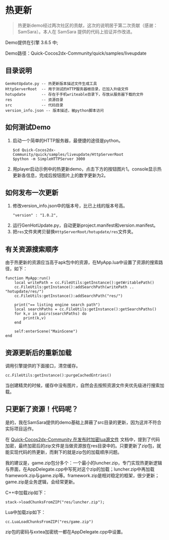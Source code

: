 # 热更新

> 热更新demo经过两次社区的贡献，这次的说明居于第二次贡献（感谢：SamSara）。本人在 SamSara 提供的代码上验证并作改进。

Demo提供在引擎 3.6.5 中;

Demo路径：Quick-Cocos2dx-Community/quick/samples/liveupdate

## 目录说明

```
GenHotUpdate.py -- 热更新版本描述文件生成工具
HttpServerRoot  -- 用于测试的HTTP服务器根目录，已加入升级文件
hotupdate       -- 存在于手机writeable目录下，存放从服务器下载的文件
res             -- 资源目录
src             -- 代码目录
version_info.json -- 版本描述，被python脚本访问
```

## 如何测试Demo

1. 启动一个简单的HTTP服务器，最便捷的途径是python。
	```
    $cd Quick-Cocos2dx-Community/quick/samples/liveupdate/HttpServerRoot
    $python -m SimpleHTTPServer 3000
    ```
2. 用player启动示例中的热更新demo，点击下方的按钮图片1。console显示热更新各信息，完成后按钮图片上的数字更新为2。

## 如何发布一次更新

1. 修改version_info.json中的版本号，比已上线的版本号高。
	```
    "version" : "1.0.2",
    ```
2. 运行GenHotUpdate.py，自动更新project.manifest和version.manifest。
3. 把`res`文件夹拷贝替换`HttpServerRoot/hotupdate/res`文件夹。

## 有关资源搜索顺序

由于热更新的资源应当高于apk包中的资源，在MyApp.lua中设置了资源的搜索路径，如下：

```
function MyApp:run()
	local writePath = cc.FileUtils:getInstance():getWritablePath() 
	cc.FileUtils:getInstance():addSearchPath(writePath .. "hotupdate/res/")
	cc.FileUtils:getInstance():addSearchPath("res/")

	print("== listing engine search path")
	local searchPaths = cc.FileUtils:getInstance():getSearchPaths()
	for k,v in pairs(searchPaths) do
		print(k,v)
	end

	self:enterScene("MainScene")
end
```

## 资源更新后的重新加载

调用引擎提供的下面接口，清空缓存。

```
cc.FileUtils:getInstance():purgeCachedEntries()
```

当创建精灵的时候，缓存中没有图片，自然会去按照资源文件夹优先级进行搜索加载。

## 只更新了资源！代码呢？

是的，我在SamSara提供的demo基础上屏蔽了src目录的更新，因为这并不符合实际项目运作。

在 [Quick-Cocos2dx-Community 在发布时加密lua源文件](../encryptlua/index.md) 文档中，提到了代码加密，最终加密后的zip文件是当做资源放在res目录中的。只要更新了zip包，就能实现代码的热更新，而剩下的就是zip包的加载顺序问题。

我的建议是，game.zip包分多个：一个最小的luncher.zip，专门实现热更新逻辑与界面，在AppDelegate.cpp中写死对这个zip的加载；luncher.zip中再加载framework.zip与game.zip等。framework.zip是相对稳定的框架，很少更新；game.zip是业务逻辑，会经常更新。

C++中加载zip如下：

```
stack->loadChunksFromZIP("res/luncher.zip");
```

Lua中加载zip如下：

```
cc.LuaLoadChunksFromZIP("res/game.zip")
```

zip包的密码与xxtea加密统一都在AppDelegate.cpp中设置。
